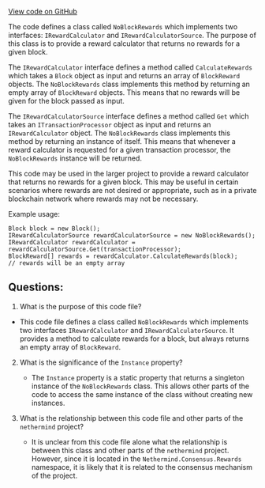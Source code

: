 [View code on GitHub](https://github.com/nethermindeth/nethermind/Nethermind.Consensus/Rewards/NoBlockRewards.cs)

The code defines a class called `NoBlockRewards` which implements two interfaces: `IRewardCalculator` and `IRewardCalculatorSource`. The purpose of this class is to provide a reward calculator that returns no rewards for a given block. 

The `IRewardCalculator` interface defines a method called `CalculateRewards` which takes a `Block` object as input and returns an array of `BlockReward` objects. The `NoBlockRewards` class implements this method by returning an empty array of `BlockReward` objects. This means that no rewards will be given for the block passed as input. 

The `IRewardCalculatorSource` interface defines a method called `Get` which takes an `ITransactionProcessor` object as input and returns an `IRewardCalculator` object. The `NoBlockRewards` class implements this method by returning an instance of itself. This means that whenever a reward calculator is requested for a given transaction processor, the `NoBlockRewards` instance will be returned. 

This code may be used in the larger project to provide a reward calculator that returns no rewards for a given block. This may be useful in certain scenarios where rewards are not desired or appropriate, such as in a private blockchain network where rewards may not be necessary. 

Example usage:

```
Block block = new Block();
IRewardCalculatorSource rewardCalculatorSource = new NoBlockRewards();
IRewardCalculator rewardCalculator = rewardCalculatorSource.Get(transactionProcessor);
BlockReward[] rewards = rewardCalculator.CalculateRewards(block);
// rewards will be an empty array
```
## Questions: 
 1. What is the purpose of this code file?
   - This code file defines a class called `NoBlockRewards` which implements two interfaces `IRewardCalculator` and `IRewardCalculatorSource`. It provides a method to calculate rewards for a block, but always returns an empty array of `BlockReward`.

2. What is the significance of the `Instance` property?
   - The `Instance` property is a static property that returns a singleton instance of the `NoBlockRewards` class. This allows other parts of the code to access the same instance of the class without creating new instances.

3. What is the relationship between this code file and other parts of the `nethermind` project?
   - It is unclear from this code file alone what the relationship is between this class and other parts of the `nethermind` project. However, since it is located in the `Nethermind.Consensus.Rewards` namespace, it is likely that it is related to the consensus mechanism of the project.